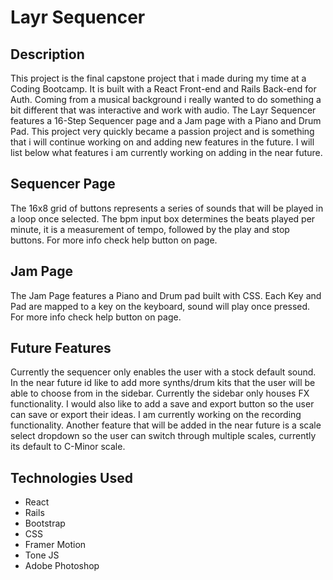 # Layr Sequencer

## Description

This project is the final capstone project that i made during my time at a Coding Bootcamp. It is built with a React Front-end and Rails Back-end for Auth. Coming from a musical background i really wanted to do something a bit different that was interactive and work with audio.
The Layr Sequencer features a 16-Step Sequencer page and a Jam page with a Piano and Drum Pad. This project very quickly became a passion project and is something that i will continue working on and adding new features in the future. I will list below what features i am currently working on adding in the near future.

## Sequencer Page

The 16x8 grid of buttons represents a series of sounds that will be played in a loop once selected. The bpm input box determines the beats played per minute, it is a measurement of tempo, followed by the play and stop buttons. For more info check help button on page.

## Jam Page

The Jam Page features a Piano and Drum pad built with CSS. Each Key and Pad are mapped to a key on the keyboard, sound will play once pressed. For more info check help button on page.

## Future Features

Currently the sequencer only enables the user with a stock default sound. In the near future id like to add more synths/drum kits that the user will be able to choose from in the sidebar. Currently the sidebar only houses FX functionality. I would also like to add a save and export button so the user can save or export their ideas. I am currently working on the recording functionality. Another feature that will be added in the near future is a scale select dropdown so the user can switch through multiple scales, currently its default to C-Minor scale. 

## Technologies Used

- React
- Rails
- Bootstrap
- CSS
- Framer Motion
- Tone JS
- Adobe Photoshop

